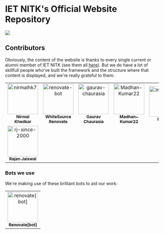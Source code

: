 # IET NITK's Official Website Repository
[![](https://github.com/IET-NITK/IET-NITK.github.io/actions/workflows/deploy.yml/badge.svg)](https://github.com/IET-NITK/IET-NITK.github.io/actions/workflows/deploy.yml)



## Contributors
Obviously, the content of the website is thanks to every single current or alumni member of IET NITK (see them all [here](https://iet.nitk.ac.in/about/)). But we do have a lot of skillfull people who've built the framework and the structure where that content is displayed, and we're really grateful to them:

<!-- readme: contributors -start -->
<table>
<tr>
    <td align="center">
        <a href="https://github.com/nirmalhk7">
            <img src="https://avatars.githubusercontent.com/u/25480443?v=4" width="100;" alt="nirmalhk7"/>
            <br />
            <sub><b>Nirmal Khedkar</b></sub>
        </a>
    </td>
    <td align="center">
        <a href="https://github.com/renovate-bot">
            <img src="https://avatars.githubusercontent.com/u/25180681?v=4" width="100;" alt="renovate-bot"/>
            <br />
            <sub><b>WhiteSource Renovate</b></sub>
        </a>
    </td>
    <td align="center">
        <a href="https://github.com/gaurav-chaurasia">
            <img src="https://avatars.githubusercontent.com/u/54330985?v=4" width="100;" alt="gaurav-chaurasia"/>
            <br />
            <sub><b>Gaurav Chaurasia</b></sub>
        </a>
    </td>
    <td align="center">
        <a href="https://github.com/Madhan-Kumar22">
            <img src="https://avatars.githubusercontent.com/u/59618245?v=4" width="100;" alt="Madhan-Kumar22"/>
            <br />
            <sub><b>Madhan-Kumar22</b></sub>
        </a>
    </td>
    <td align="center">
        <a href="https://github.com/ImgBotApp">
            <img src="https://avatars.githubusercontent.com/u/31427850?v=4" width="100;" alt="ImgBotApp"/>
            <br />
            <sub><b>Imgbot</b></sub>
        </a>
    </td></tr>
<tr>
    <td align="center">
        <a href="https://github.com/rj-since-2000">
            <img src="https://avatars.githubusercontent.com/u/68644104?v=4" width="100;" alt="rj-since-2000"/>
            <br />
            <sub><b>Rajan Jaiswal</b></sub>
        </a>
    </td></tr>
</table>
<!-- readme: contributors -end -->

### Bots we use
We're making use of these brilliant bots to aid our work:

<!-- readme: bots -start -->
<table>
<tr>
    <td align="center">
        <a href="https://github.com/renovate[bot]">
            <img src="https://avatars.githubusercontent.com/in/2740?v=4" width="100;" alt="renovate[bot]"/>
            <br />
            <sub><b>Renovate[bot]</b></sub>
        </a>
    </td></tr>
</table>
<!-- readme: bots -end -->
